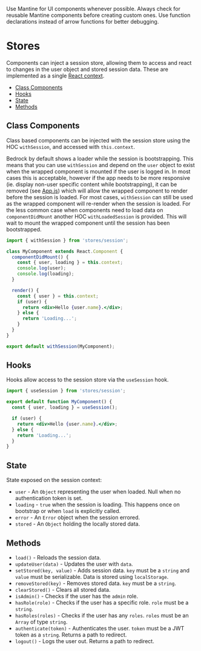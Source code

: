 Use Mantine for UI components whenever possible. Always check for reusable
Mantine components before creating custom ones. Use function declarations
instead of arrow functions for better debugging.

# Stores

Components can inject a session store, allowing them to access and react to
changes in the user object and stored session data. These are implemented as a
single [React context](https://reactjs.org/docs/context.html).

- [Class Components](#class-components)
- [Hooks](#hooks)
- [State](#state)
- [Methods](#methods)

## Class Components

Class based components can be injected with the session store using the HOC
`withSession`, and accessed with `this.context`.

Bedrock by default shows a loader while the session is bootstrapping. This means
that you can use `withSession` and depend on the `user` object to exist when the
wrapped component is mounted if the user is logged in. In most cases this is
acceptable, however if the app needs to be more responsive (ie. display non-user
specific content while bootstrapping), it can be removed (see
[App.js](../App.js)) which will allow the wrapped component to render before the
session is loaded. For most cases, `withSession` can still be used as the
wrapped component will re-render when the session is loaded. For the less common
case when components need to load data on `componentDidMount` another HOC
`withLoadedSession` is provided. This will wait to mount the wrapped component
until the session has been bootstrapped.

```jsx
import { withSession } from 'stores/session';

class MyComponent extends React.Component {
  componentDidMount() {
    const { user, loading } = this.context;
    console.log(user);
    console.log(loading);
  }

  render() {
    const { user } = this.context;
    if (user) {
      return <div>Hello {user.name}.</div>;
    } else {
      return 'Loading...';
    }
  }
}

export default withSession(MyComponent);
```

## Hooks

Hooks allow access to the session store via the `useSession` hook.

```jsx
import { useSession } from 'stores/session';

export default function MyComponent() {
  const { user, loading } = useSession();

  if (user) {
    return <div>Hello {user.name}.</div>;
  } else {
    return 'Loading...';
  }
}
```

## State

State exposed on the session context:

- `user` - An `Object` representing the user when loaded. Null when no
  authentication token is set.
- `loading` - `true` when the session is loading. This happens once on bootstrap
  or when `load` is explicitly called.
- `error` - An `Error` object when the session errored.
- `stored` - An `Object` holding the locally stored data.

## Methods

- `load()` - Reloads the session data.
- `updateUser(data)` - Updates the user with `data`.
- `setStored(key, value)` - Adds session data. `key` must be a `string` and
  `value` must be serializable. Data is stored using `localStorage`.
- `removeStored(key)` - Removes stored data. `key` must be a `string`.
- `clearStored()` - Clears all stored data.
- `isAdmin()` - Checks if the user has the `admin` role.
- `hasRole(role)` - Checks if the user has a specific role. `role` must be a
  `string`.
- `hasRoles(roles)` - Checks if the user has any `roles`. `roles` must be an
  `Array` of type `string`.
- `authenticate(token)` - Authenticates the user. `token` must be a JWT token as
  a `string`. Returns a path to redirect.
- `logout()` - Logs the user out. Returns a path to redirect.
